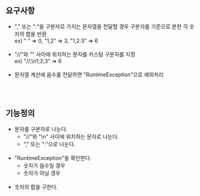 ## 요구사항
* "," 또는 ":"을 구분자로 가지는 문자열을 전달할 경우 구분자를 기준으로 분한 각 숫자의 합을 반환<br>
  ex) " " => 0, "1,2" => 3, "1,2:3" => 6
<br><br>
* "//"와 "\" 사이에 위치하는 문자를 커스텀 구분자를 지정<br>
  ex) "//;\n1;2;3" => 6
<br><br>
* 문자열 계산에 음수를 전달하면 "RuntimeException"으로 예외처리

<br><br>

## 기능정의
* 문자를 구분자로 나눈다.
  * "//"와 "\n" 사이에 위치하는 문자로 나눈다.
  * "," 또는 ":"으로 나눈다.
<br><br>
* "RuntimeException"을 확인한다.
  * 숫자가 음수일 경우
  * 숫자가 아닐 경우
<br><br>
* 숫자의 합을 구한다.